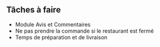 ## Tâches à faire
- Module Avis et Commentaires
- Ne pas prendre la commande si le restaurant est fermé
- Temps de préparation et de livraison